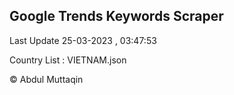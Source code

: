 

## Google Trends Keywords Scraper 
 
Last Update 25-03-2023 , 03:47:53

Country List :
VIETNAM.json



© Abdul Muttaqin 
